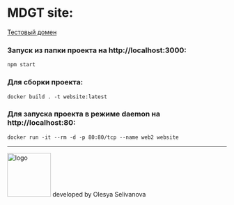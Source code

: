 # MDGT site:

[Тестовый домен](http://mdgt.tmweb.ru/)

### Запуск из папки проекта на http://localhost:3000:
`npm start`

### Для сборки проекта:
`docker build . -t website:latest`

### Для запуска проекта в режиме daemon на http://localhost:80:
`docker run -it --rm -d -p 80:80/tcp --name web2 website`

---------------------------------------
<img src="https://s3.timeweb.com/cw78444-3db3e634-248a-495a-8c38-9f7322725c84/site/logo_500.jpg" alt="logo" width="100"/>
developed by Olesya Selivanova
